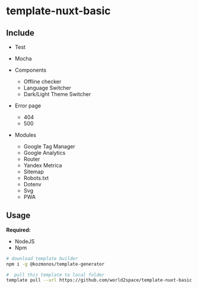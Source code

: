 # template-nuxt-basic



## Include

- Test
 - Mocha

- Components
	- Offline checker
	- Language Switcher
	- Dark/Light Theme Switcher

- Error page
	- 404
	- 500

- Modules
	- Google Tag Manager
	- Google Analytics
	- Router
	- Yandex Metrica
	- Sitemap
	- Robots.txt
	- Dotenv
	- Svg
	- PWA

## Usage

**Required:**
 - NodeJS
 - Npm

```bash
# download template builder
npm i -g @kozmonos/template-generator

#  pull this template to local folder
template pull --url https://github.com/world2space/template-nuxt-basic
```
